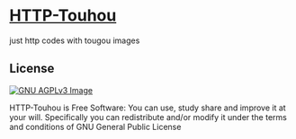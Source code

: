 <p align=center><h1><a href="https://cloud11665.github.io/HTTP-Touhou">HTTP-Touhou</a></h1></p>

just http codes with tougou images


## License
[![GNU AGPLv3 Image](https://www.gnu.org/graphics/agplv3-with-text-162x68.png)](https://www.gnu.org/licenses/agpl-3.0.en.html)

HTTP-Touhou is Free Software: You can use, study share and improve it at your
will. Specifically you can redistribute and/or modify it under the terms and conditions of GNU General Public License
